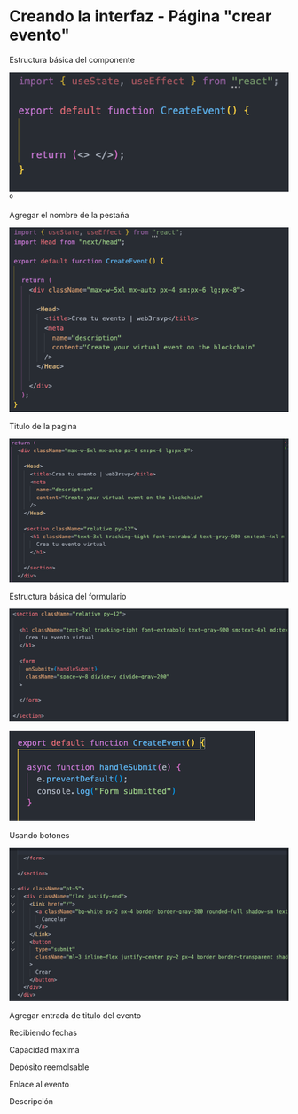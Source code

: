 # Creando la interfaz - Página "crear evento"

Estructura básica del componente

![](<../../.gitbook/assets/Screen Shot 2022-11-29 at 20.16.38.png>)º

Agregar el nombre de la pestaña

![](<../../.gitbook/assets/Screen Shot 2022-11-29 at 20.17.19.png>)

Titulo de la pagina

![](<../../.gitbook/assets/Screen Shot 2022-11-29 at 20.18.08.png>)

Estructura básica del formulario

![](<../../.gitbook/assets/Screen Shot 2022-11-29 at 20.21.40.png>)

![](<../../.gitbook/assets/Screen Shot 2022-11-29 at 20.21.47 (1).png>)

Usando botones

![](<../../.gitbook/assets/Screen Shot 2022-11-29 at 20.23.54.png>)

Agregar entrada de titulo del evento

Recibiendo fechas

Capacidad maxima

Depósito reemolsable

Enlace al evento

Descripción
